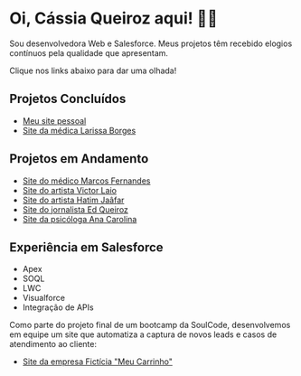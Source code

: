 # Oi, Cássia Queiroz aqui! 👋🏻

Sou desenvolvedora Web e Salesforce. 
Meus projetos têm recebido elogios contínuos pela qualidade que apresentam. 

Clique nos links abaixo para dar uma olhada!

## Projetos Concluídos

- [Meu site pessoal](https://devcassiaqueiroz.com.br) 
- [Site da médica Larissa Borges](https://dralarissaborges.com.br)

## Projetos em Andamento

- [Site do médico Marcos Fernandes](https://drmarcosfernandes.com) 
- [Site do artista Victor Laio](https://cassiaqueiroz.github.io/vlaio/) 
- [Site do artista Hatim Jaâfar](https://cassiaqueiroz.github.io/hatim-jaafar/) 
- [Site do jornalista Ed Queiroz](https://cassiaqueiroz.github.io/ed-queiroz/)
- [Site da psicóloga Ana Carolina](https://cassiaqueiroz.github.io/ana-carolina/) 

## Experiência em Salesforce
- Apex 
- SOQL
- LWC
- Visualforce
- Integração de APIs

Como parte do projeto final de um bootcamp da SoulCode, desenvolvemos em equipe um site que automatiza a captura de novos leads e casos de atendimento ao cliente:

- [Site da empresa Fictícia "Meu Carrinho"](https://cassiaqueiroz.github.io/MeuCarrinho/)
